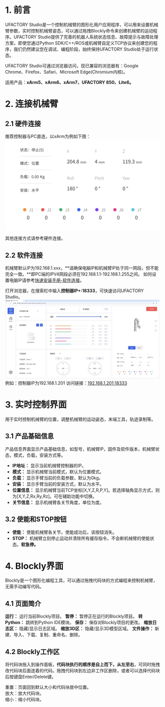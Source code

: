 # 1. 前言
UFACTORY Studio是一个控制机械臂的图形化用户应用程序，可以用来设置机械臂参数，实时控制机械臂姿态，可以通过拖拽Blockly命令来创建机械臂的运动程序。UFACTORY Studio提供了完善的机器人系统状态信息、故障提示与故障处理方案，即使您通过Python SDK/C++/ROS或机械臂自定义TCP协议来创建您的程序，我们仍然建议您在调试、编程阶段，始终保持UFACTORY Studio处于运行状态。    

UFACTORY Studio可通过浏览器访问，现已兼容的浏览器有：Google Chrome、Firefox、Safari、Microsoft Edge(Chromium内核)。   

适用产品：**xArm5、xArm6、xArm7、UFACTORY 850、Lite6。**
# 2. 连接机械臂
## 2.1 硬件连接
推荐控制器与PC直连，以xArm为例如下图： 
![](./assets/product_info_cn.png)



其他连接方式请参考硬件连接。

## 2.2 软件连接
机械臂默认IP为192.168.1.xxx，**请确保电脑IP和机械臂IP处于同一网段，但不能完全一致。**即PC端的IPV4网段必须在192.168.1.1-192.168.1.255之间。
如何设置电脑IP请参考[快速安装手册-软件连接](https://www.cn.ufactory.cc/_files/ugd/896670_96742aa662884c389854f66dad3c4cbe.pdf)。   

打开浏览器，在搜索栏中输入**控制器IP+:18333**，可快速访问UFACTORY Studio。 
![](./assets/ufactory_studio_cn.jpg)
例如：控制器IP为192.168.1.201
访问链接：<u>192.168.1.201:18333</u></br>


# 3. 实时控制界面
用于实时控制机械臂的位置，调整机械臂的运动姿态，末端工具，轨迹录制等。
## 3.1 产品基础信息
产品信息界面显示产品基础信息，如型号，机械臂IP，固件及软件版本，机械臂状态，模式，负载，安装方式等。
* **IP地址：** 显示当前机械臂控制器的IP。  
* **模式：** 显示机械臂当前模式，默认为位置模式。  
* **负载：** 显示手臂当前的负载参数，默认为0kg。  
* **安装：** 显示手臂当前的安装方式，默认为水平。 
* **位置信息：** 显示机械臂当前TCP坐标[X,Y,Z,R,P,Y]。若选择轴角显示方式，则为[X,Y,Z,Rx,Ry,Rz]。可在辅助功能中切换。     
* **关节信息：** 显示机械臂各关节角度，单位为度。

## 3.2 使能和STOP按钮
* **使能：** 使能机械臂各关节，使能成功后，该按钮消失。  
* **STOP：** 机械臂立刻停止运动并清除所有缓存指令，不会断机械臂的使能状态。**软急停。**
# 4. Blockly界面
Blockly是一个图形化编程工具，可以通过拖拽代码块的方式编程来控制机械臂，无需手动编写代码。
## 4.1 页面简介
 **运行：** 运行当前Blockly项目。
**暂停：** 暂停正在运行的Blockly项目。
**转Python：** 跳转到Python IDE模块。
**保存：** 保存对Blockly项目的更改。
**缩放日志区：** 隐藏/显示日志区域。
**缩放3D区：** 隐藏/显示3D模型区域。
**文件操作：** 新建、导入、下载、复制、重命名、删除。
## 4.2 Blockly工作区
将代码块拖入到操作面板，**代码块执行的顺序是自上而下，从左至右**，可同时拖拽改代码块后面连着的代码。拖拽代码块到左边非工作区删除，或者可以选择代码块后按键盘Enter/Delete键。

重置：页面回到默认大小和代码块居中位置。</br>
放大：放大代码块。</br>
缩小：缩小代码块。</br>

